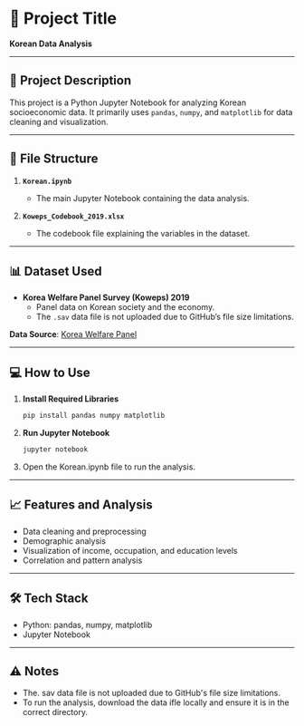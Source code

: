 # 📌 **Project Title**

**Korean Data Analysis**

---

## 📝 **Project Description**

This project is a Python Jupyter Notebook for analyzing Korean socioeconomic data. It primarily uses `pandas`, `numpy`, and `matplotlib` for data cleaning and visualization.

---

## 📂 **File Structure**

1. **`Korean.ipynb`**  
   - The main Jupyter Notebook containing the data analysis.

2. **`Koweps_Codebook_2019.xlsx`**  
   - The codebook file explaining the variables in the dataset.

---

## 📊 **Dataset Used**

- **Korea Welfare Panel Survey (Koweps) 2019**  
  - Panel data on Korean society and the economy.  
  - The `.sav` data file is not uploaded due to GitHub’s file size limitations.

**Data Source**: [Korea Welfare Panel](http://www.koweps.re.kr/)

---

## 💻 **How to Use**

1. **Install Required Libraries**

   ```bash
   pip install pandas numpy matplotlib
   ```
2. **Run Jupyter Notebook**
   ```bash
   jupyter notebook
   ```
3. Open the Korean.ipynb file to run the analysis.
---
## 📈 **Features and Analysis**
- Data cleaning and preprocessing
- Demographic analysis
- Visualization of income, occupation, and education levels
- Correlation and pattern analysis
---
## 🛠️ Tech Stack
- Python: pandas, numpy, matplotlib
- Jupyter Notebook
---
## ⚠️ **Notes**
- The. sav data file is not uploaded due to GitHub's file size limitations.
- To run the analysis, download the data ifle locally and ensure it is in the correct directory.
  
